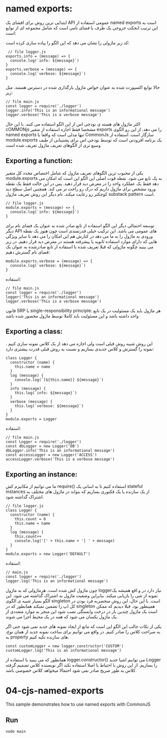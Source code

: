 
# named exports: 

<p dir="rtl align="right">
ابتدایی ترین روش برای افشای یک API عمومی استفاده از named exports است به این ترتیب ابجکت خروجی یک ظرف یا فضای نامی است که شامل مجموعه ای از توابع است:
</p>

<p dir="rtl align="right">
 کد زیر ماژولی را نشان می دهد که این الگو را پیاده سازی کرده است:
 </p>

``` 
 // file logger.js
exports.info = (message) => {
  console.log(`info: ${message}`)
}
exports.verbose = (message) => {
  console.log(`verbose: ${message}`)
}
```

<p dir="rtl align="right">
حالا توابع اکسپورت شده به عنوان خواص ماژول بارگذاری شده در دسترس هستند. مثل زیر:
</p>

```
// file main.js
const logger = require('./logger')
logger.info('This is an informational message')
logger.verbose('This is a verbose message')
```

<p dir="rtl align="right">
اکثر ماژول های هسته ی نودجی اس از این الگو استفاده می کنند. با این حال cOMMONjs  مشخصا فقط اجازه استفاده از متغیر exports را می دهد. از این رو الگوی named exports تنها مدلی است که واقعا با CommonJs سازگار است. استفاده از module.exports یک برنامه افزودنی است که توسط نودجی اس برای پشتیبانی از طیف وسیع تری از الگوهای تعریف ماژول تعریف شده است
</p>

## Exporting a function:

<p dir="rtl align="right">
یکی از محبوب ترین الگوهای تعریف ماژول که شامل اختصاص مجدد کل متغیر module.exports به یک تابع می شود. نقطه قوت اصلی این الگو این است که امکان می دهد فقط یک عملکرد واحد را در معرض دید قرار دهید. پس در این حالت فقط یک نقطه ورود مشخص برای ماژول داریم که درک رو راخت تر می کند. همچنین اصل سطح دید کوچکتر رو رعایت میکند. نام دیگر این روش تعریف ماژول substack pattern است. 
</p>

```
// file logger.js
module.exports = (message) => {
  console.log(`info: ${message}`)
}
```

<p dir="rtl align="right">
توسعه احتمالی دیگر این الگو استفاده از تابع صادر شده به عنوان یک فضای نام برای دیگر API های عمومی می باشد. این ترکیب خیلی قدرتمندی است چون هنوز یک نقطه ورودی به ماژول را به ما می دهد در کنارش هم این امکان را می دهد تا سایر ویژگی هایی که دارای موارد استفاده ثانویه یا پیشرفته هستند در معرض دید قرار دهیم. در زیر می بینید چگونه ماژولی که قبلا تعریف شده با استفاده از تابع صادرشده به عنوان یک فضای نام گسترش دهیم:
</p>

```
module.exports.verbose = (message) => {
  console.log(`verbose: ${message}`)
}
```

<p dir="rtl align="right">
استفاده:
</p>

```
// file main.js
const logger = require('./logger')
logger('This is an informational message')
logger.verbose('This is a verbose message')
```

<p dir="rtl align="right">
قانون SRP یا single-responsibility principle: هر ماژول باید یک مسئولیت در یک تابع واحد داشته باشد و این مسئولیت باید کاملا توسط ماژول محصور شده باشد
</p>

## Exporting a class:

<p dir="rtl align="right">
این روش شبیه روش قبلی است ولی اجازه می دهد از یک کلاس نمونه سازی کنیم . نمونه را گسترش و کلاس جدیدی بسازیم و نسبت به روش قبلی قدرت بیشتری دارد:
</p>

```
class Logger {
  constructor (name) {
    this.name = name
  }
  log (message) {
    console.log(`[${this.name}] ${message}`)
  }
  info (message) {
    this.log(`info: ${message}`)
  }
  verbose (message) {
    this.log(`verbose: ${message}`)
  }
}
module.exports = Logger
```

<p dir="rtl align="right">
استفاده:
</p>

```
// file main.js
const Logger = require('./logger')
const dbLogger = new Logger('DB')
dbLogger.info('This is an informational message')
const accessLogger = new Logger('ACCESS')
accessLogger.verbose('This is a verbose message')
```

## Exporting an instance:

<p dir="rtl align="right">
ما می توانیم از مکانیزم کش require() استفاده کنیم تا به اسانی یک stateful instances از یک سازنده یا یک فکتوری بسازیم که بتواند در ماژول های مختلف به اشتراک گداشته شود. 
</p>

```
// file logger.js
class Logger {
  constructor (name) {
    this.count = 0
    this.name = name
  }
  log (message) {
    this.count++
    console.log('[' + this.name + '] ' + message)
  }
}
module.exports = new Logger('DEFAULT')
```

<p dir="rtl align="right">
استفاده:
</p>

```
// main.js
const logger = require('./logger')
logger.log('This is an informational message')
```

<p dir="rtl align="right">
چون ماژول کش شده است. هرماژولی که به ماژول loggerنیاز دارد در و.اقع همیشه یک نمونه از شی را بازیابی میکند. بنابراین وضعیت ماژول به اشتراک گذاشته می شود. این الگو بسیار شبیه ی الگوی singleton است. با این حال، این روش منحصربه فرد بودن در کل اپ را تضمین نمیکند همانطور که در singleton همینطور بود. قبلا دیدیم که ممکن است یک ماژول چندین بار در درخت وابستگی نصب شود این منجر به موارد متعددی از یک ماژول یکسان می شود که همه در یک محیط اجرا می شوند. 
</p>

<p dir="rtl align="right">
یکی از نکات جالب این الگو این است که مانع از ایجاد  نمونه های جدید نمی شود حتی اگر به صراحت کلاس را صادر کنیم. در واقع می توانیم برای ساخت نمونه جدید از همان نوع، به property های سازنده تکیه کنیم. 
</p>

```
const customLogger = new logger.constructor('CUSTOM')
customLogger.log('This is an informational message')
```

<p dir="rtl align="right">
همانطور که می بینید با استفاده از logger.constructor() می توانیم اشیا جدید Logger را بسازیم. از این روش با احتیاط یا اصلا استفاده نکند اگر نویسنده کلاس تصمیم گرفته کلاس به طور صریح صادر نمی شود احتمالا میخواهد کلاس خصوصی باشد. 
</p>


 

                         
# 04-cjs-named-exports

This sample demonstrates how to use named exports with CommonJS

## Run

```bash
node main
```
